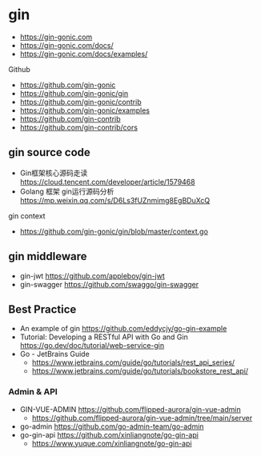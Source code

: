 # gin
- https://gin-gonic.com
- https://gin-gonic.com/docs/
- https://gin-gonic.com/docs/examples/

Github
- https://github.com/gin-gonic
- https://github.com/gin-gonic/gin
- https://github.com/gin-gonic/contrib
- https://github.com/gin-gonic/examples
- https://github.com/gin-contrib
- https://github.com/gin-contrib/cors


## gin source code
- Gin框架核心源码走读 https://cloud.tencent.com/developer/article/1579468
- Golang 框架 gin运行源码分析 https://mp.weixin.qq.com/s/D6Ls3fUZnmimg8EgBDuXcQ

gin context
- https://github.com/gin-gonic/gin/blob/master/context.go


## gin middleware
- gin-jwt https://github.com/appleboy/gin-jwt
- gin-swagger https://github.com/swaggo/gin-swagger


## Best Practice
- An example of gin https://github.com/eddycjy/go-gin-example
- Tutorial: Developing a RESTful API with Go and Gin https://go.dev/doc/tutorial/web-service-gin
- Go - JetBrains Guide
  - https://www.jetbrains.com/guide/go/tutorials/rest_api_series/
  - https://www.jetbrains.com/guide/go/tutorials/bookstore_rest_api/

### Admin & API 
- GIN-VUE-ADMIN https://github.com/flipped-aurora/gin-vue-admin
  - https://github.com/flipped-aurora/gin-vue-admin/tree/main/server
- go-admin https://github.com/go-admin-team/go-admin
- go-gin-api https://github.com/xinliangnote/go-gin-api
  - https://www.yuque.com/xinliangnote/go-gin-api
